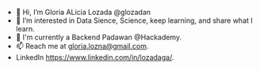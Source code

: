 - 👋 Hi, I’m Gloria ALicia Lozada @glozadan
- 👀 I’m interested in Data Sience, Science, keep learning, and share what I learn.
- 🌱 I'm currently a Backend Padawan @Hackademy.
- 📫 Reach me at gloria.lozna@gmail.com.
- LinkedIn https://www.linkedin.com/in/lozadaga/.

<!---
glozadan/glozadan is a ✨ special ✨ repository because its `README.md` (this file) appears on your GitHub profile.
You can click the Preview link to take a look at your changes.
--->
